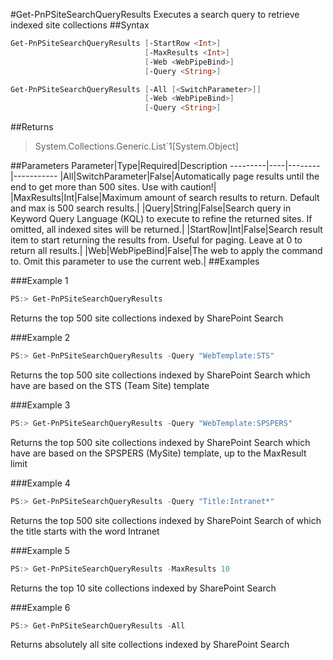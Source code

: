 #Get-PnPSiteSearchQueryResults
Executes a search query to retrieve indexed site collections
##Syntax
```powershell
Get-PnPSiteSearchQueryResults [-StartRow <Int>]
                              [-MaxResults <Int>]
                              [-Web <WebPipeBind>]
                              [-Query <String>]
```


```powershell
Get-PnPSiteSearchQueryResults [-All [<SwitchParameter>]]
                              [-Web <WebPipeBind>]
                              [-Query <String>]
```


##Returns
>System.Collections.Generic.List`1[System.Object]

##Parameters
Parameter|Type|Required|Description
---------|----|--------|-----------
|All|SwitchParameter|False|Automatically page results until the end to get more than 500 sites. Use with caution!|
|MaxResults|Int|False|Maximum amount of search results to return. Default and max is 500 search results.|
|Query|String|False|Search query in Keyword Query Language (KQL) to execute to refine the returned sites. If omitted, all indexed sites will be returned.|
|StartRow|Int|False|Search result item to start returning the results from. Useful for paging. Leave at 0 to return all results.|
|Web|WebPipeBind|False|The web to apply the command to. Omit this parameter to use the current web.|
##Examples

###Example 1
```powershell
PS:> Get-PnPSiteSearchQueryResults
```
Returns the top 500 site collections indexed by SharePoint Search

###Example 2
```powershell
PS:> Get-PnPSiteSearchQueryResults -Query "WebTemplate:STS"
```
Returns the top 500 site collections indexed by SharePoint Search which have are based on the STS (Team Site) template

###Example 3
```powershell
PS:> Get-PnPSiteSearchQueryResults -Query "WebTemplate:SPSPERS"
```
Returns the top 500 site collections indexed by SharePoint Search which have are based on the SPSPERS (MySite) template, up to the MaxResult limit

###Example 4
```powershell
PS:> Get-PnPSiteSearchQueryResults -Query "Title:Intranet*"
```
Returns the top 500 site collections indexed by SharePoint Search of which the title starts with the word Intranet

###Example 5
```powershell
PS:> Get-PnPSiteSearchQueryResults -MaxResults 10
```
Returns the top 10 site collections indexed by SharePoint Search

###Example 6
```powershell
PS:> Get-PnPSiteSearchQueryResults -All
```
Returns absolutely all site collections indexed by SharePoint Search
